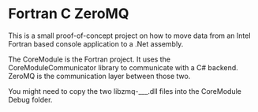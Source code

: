 Fortran C ZeroMQ
================

This is a small proof-of-concept project on how to move data from an Intel Fortran based console application to a .Net assembly.

The CoreModule is the Fortran project. It uses the CoreModuleCommunicator library to communicate with a C# backend. ZeroMQ is the communication layer between those two. 

You might need to copy the two libzmq-___.dll files into the CoreModule Debug folder.
